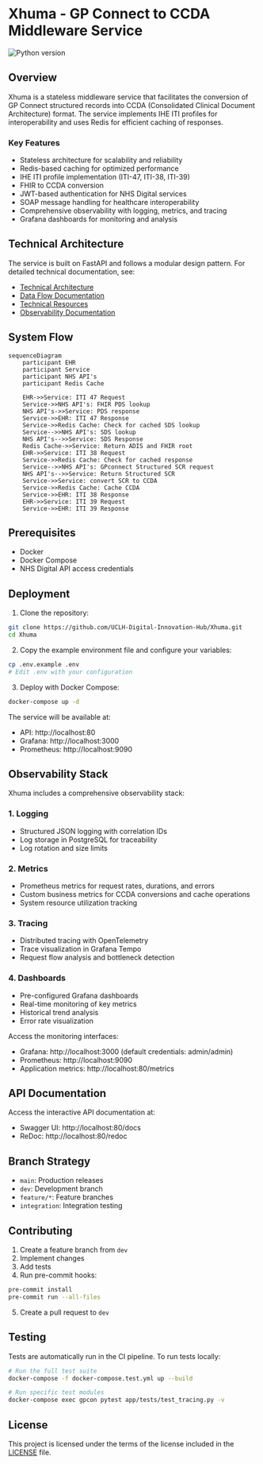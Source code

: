 # Xhuma - GP Connect to CCDA Middleware Service

![Python version](https://img.shields.io/github/pipenv/locked/python-version/JMathiszig-Lee/GPconnect)

## Overview

Xhuma is a stateless middleware service that facilitates the conversion of GP Connect structured records into CCDA (Consolidated Clinical Document Architecture) format. The service implements IHE ITI profiles for interoperability and uses Redis for efficient caching of responses.

### Key Features

- Stateless architecture for scalability and reliability
- Redis-based caching for optimized performance
- IHE ITI profile implementation (ITI-47, ITI-38, ITI-39)
- FHIR to CCDA conversion
- JWT-based authentication for NHS Digital services
- SOAP message handling for healthcare interoperability
- Comprehensive observability with logging, metrics, and tracing
- Grafana dashboards for monitoring and analysis

## Technical Architecture

The service is built on FastAPI and follows a modular design pattern. For detailed technical documentation, see:

- [Technical Architecture](docs/technical_architecture.md)
- [Data Flow Documentation](docs/data_flow.md)
- [Technical Resources](docs/technical_resources.md)
- [Observability Documentation](docs/observability.md)

## System Flow

```mermaid
sequenceDiagram
    participant EHR
    participant Service
    participant NHS API's
    participant Redis Cache
    
    EHR->>Service: ITI 47 Request
    Service->>NHS API's: FHIR PDS lookup
    NHS API's->>Service: PDS response
    Service->>EHR: ITI 47 Response
    Service->>Redis Cache: Check for cached SDS lookup
    Service-->>NHS API's: SDS lookup
    NHS API's-->>Service: SDS Response
    Redis Cache->>Service: Return ADIS and FHIR root
    EHR->>Service: ITI 38 Request
    Service->>Redis Cache: Check for cached response
    Service-->>NHS API's: GPconnect Structured SCR request
    NHS API's-->>Service: Return Structured SCR
    Service->>Service: convert SCR to CCDA
    Service->>Redis Cache: Cache CCDA
    Service->>EHR: ITI 38 Response
    EHR->>Service: ITI 39 Request
    Service->>EHR: ITI 39 Response
```

## Prerequisites

- Docker
- Docker Compose
- NHS Digital API access credentials

## Deployment

1. Clone the repository:
```bash
git clone https://github.com/UCLH-Digital-Innovation-Hub/Xhuma.git
cd Xhuma
```

2. Copy the example environment file and configure your variables:
```bash
cp .env.example .env
# Edit .env with your configuration
```

3. Deploy with Docker Compose:
```bash
docker-compose up -d
```

The service will be available at:
- API: http://localhost:80
- Grafana: http://localhost:3000
- Prometheus: http://localhost:9090

## Observability Stack

Xhuma includes a comprehensive observability stack:

### 1. Logging
- Structured JSON logging with correlation IDs
- Log storage in PostgreSQL for traceability
- Log rotation and size limits

### 2. Metrics
- Prometheus metrics for request rates, durations, and errors
- Custom business metrics for CCDA conversions and cache operations
- System resource utilization tracking

### 3. Tracing
- Distributed tracing with OpenTelemetry
- Trace visualization in Grafana Tempo
- Request flow analysis and bottleneck detection

### 4. Dashboards
- Pre-configured Grafana dashboards
- Real-time monitoring of key metrics
- Historical trend analysis
- Error rate visualization

Access the monitoring interfaces:
- Grafana: http://localhost:3000 (default credentials: admin/admin)
- Prometheus: http://localhost:9090
- Application metrics: http://localhost:80/metrics

## API Documentation

Access the interactive API documentation at:
- Swagger UI: http://localhost:80/docs
- ReDoc: http://localhost:80/redoc

## Branch Strategy

- `main`: Production releases
- `dev`: Development branch
- `feature/*`: Feature branches
- `integration`: Integration testing

## Contributing

1. Create a feature branch from `dev`
2. Implement changes
3. Add tests
4. Run pre-commit hooks:
```bash
pre-commit install
pre-commit run --all-files
```
5. Create a pull request to `dev`

## Testing

Tests are automatically run in the CI pipeline. To run tests locally:

```bash
# Run the full test suite
docker-compose -f docker-compose.test.yml up --build

# Run specific test modules
docker-compose exec gpcon pytest app/tests/test_tracing.py -v
```

## License

This project is licensed under the terms of the license included in the [LICENSE](LICENSE) file.
